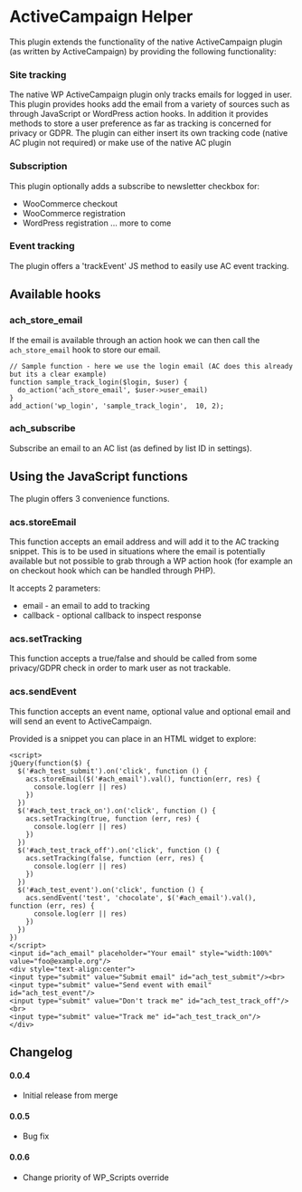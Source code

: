 # ActiveCampaign Helper

This plugin extends the functionality of the native ActiveCampaign plugin (as written by ActiveCampaign) by providing the following functionality:

### Site tracking

The native WP ActiveCampaign plugin only tracks emails for logged in user. This plugin provides hooks add the email from a variety of sources such as through JavaScript or WordPress action hooks. In addition it provides methods to store a user preference as far as tracking is concerned for privacy or GDPR. The plugin can either insert its own tracking code (native AC plugin not required) or make use of the native AC plugin

### Subscription

This plugin optionally adds a subscribe to newsletter checkbox for:

- WooCommerce checkout
- WooCommerce registration
- WordPress registration
  ... more to come

### Event tracking

The plugin offers a 'trackEvent' JS method to easily use AC event tracking.

## Available hooks

### ach_store_email

If the email is available through an action hook we can then call the `ach_store_email` hook to store our email.

    // Sample function - here we use the login email (AC does this already but its a clear example)
    function sample_track_login($login, $user) {
      do_action('ach_store_email', $user->user_email)
    }
    add_action('wp_login', 'sample_track_login',  10, 2);

### ach_subscribe

Subscribe an email to an AC list (as defined by list ID in settings).

## Using the JavaScript functions

The plugin offers 3 convenience functions.

### acs.storeEmail

This function accepts an email address and will add it to the AC tracking snippet. This is to be used in situations where the email is potentially available but not possible to grab through a WP action hook (for example an on checkout hook which can be handled through PHP).

It accepts 2 parameters:

- email - an email to add to tracking
- callback - optional callback to inspect response

### acs.setTracking

This function accepts a true/false and should be called from some privacy/GDPR check in order to mark user as not trackable.

### acs.sendEvent

This function accepts an event name, optional value and optional email and will send an event to ActiveCampaign.

Provided is a snippet you can place in an HTML widget to explore:

```
<script>
jQuery(function($) {
  $('#ach_test_submit').on('click', function () {
    acs.storeEmail($('#ach_email').val(), function(err, res) {
      console.log(err || res)
    })
  })
  $('#ach_test_track_on').on('click', function () {
    acs.setTracking(true, function (err, res) {
      console.log(err || res)
    })
  })
  $('#ach_test_track_off').on('click', function () {
    acs.setTracking(false, function (err, res) {
      console.log(err || res)
    })
  })
  $('#ach_test_event').on('click', function () {
    acs.sendEvent('test', 'chocolate', $('#ach_email').val(),  function (err, res) {
      console.log(err || res)
    })
  })
})
</script>
<input id="ach_email" placeholder="Your email" style="width:100%" value="foo@example.org"/>
<div style="text-align:center">
<input type="submit" value="Submit email" id="ach_test_submit"/><br>
<input type="submit" value="Send event with email" id="ach_test_event"/>
<input type="submit" value="Don't track me" id="ach_test_track_off"/><br>
<input type="submit" value="Track me" id="ach_test_track_on"/>
</div>
```

## Changelog

#### 0.0.4

- Initial release from merge

#### 0.0.5

- Bug fix

#### 0.0.6

- Change priority of WP_Scripts override
